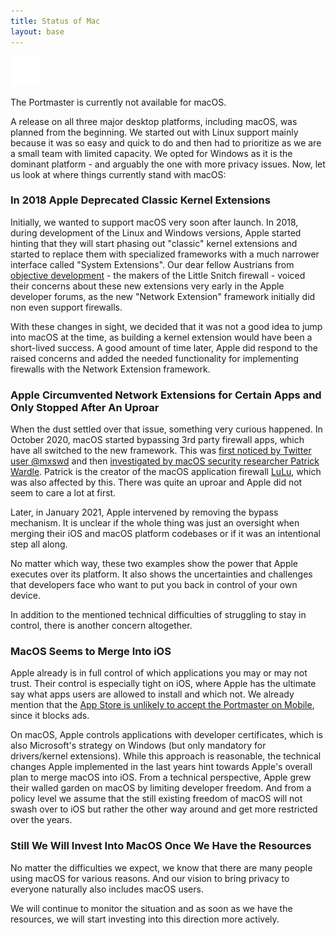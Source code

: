 ```yaml
---
title: Status of Mac
layout: base
---
```


<div class="notification-warning">
  <img src="/assets/img/icons/info.svg">
  <p>
    The Portmaster is currently not available for macOS.
  </p>
</div>

A release on all three major desktop platforms, including macOS, was planned from the beginning.
We started out with Linux support mainly because it was so easy and quick to do and then had to prioritize as we are a small team with limited capacity.
We opted for Windows as it is the dominant platform - and arguably the one with more privacy issues.
Now, let us look at where things currently stand with macOS:

### In 2018 Apple Deprecated Classic Kernel Extensions

Initially, we wanted to support macOS very soon after launch.
In 2018, during development of the Linux and Windows versions, Apple started hinting that they will start phasing out "classic" kernel extensions and started to replace them with specialized frameworks with a much narrower interface called "System Extensions".
Our dear fellow Austrians from [objective development](https://obdev.at/) - the makers of the Little Snitch firewall -  voiced their concerns about these new extensions very early in the Apple developer forums, as the new "Network Extension" framework initially did non even support firewalls.

With these changes in sight, we decided that it was not a good idea to jump into macOS at the time, as building a kernel extension would have been a short-lived success. A good amount of time later, Apple did respond to the raised concerns and added the needed functionality for implementing firewalls with the Network Extension framework.

### Apple Circumvented Network Extensions for Certain Apps and Only Stopped After An Uproar

When the dust settled over that issue, something very curious happened.
In October 2020, macOS started bypassing 3rd party firewall apps, which have all switched to the new framework.
This was [first noticed by Twitter user @mxswd](https://twitter.com/mxswd/status/1318305284524183552) and then [investigated by macOS security researcher Patrick Wardle](https://twitter.com/patrickwardle/status/1318437929497235457).
Patrick is the creator of the macOS application firewall [LuLu](https://github.com/objective-see/LuLu/), which was also affected by this.
There was quite an uproar and Apple did not seem to care a lot at first.

Later, in January 2021, Apple intervened by removing the bypass mechanism.
It is unclear if the whole thing was just an oversight when merging their iOS and macOS platform codebases or if it was an intentional step all along.

No matter which way, these two examples show the power that Apple executes over its platform. It also shows the uncertainties and challenges that developers face who want to put you back in control of your own device.

In addition to the mentioned technical difficulties of struggling to stay in control, there is another concern altogether.

### MacOS Seems to Merge Into iOS

Apple already is in full control of which applications you may or may not trust.
Their control is especially tight on iOS, where Apple has the ultimate say what apps users are allowed to install and which not.
We already mention that the [App Store is unlikely to accept the Portmaster on Mobile](mobile), since it blocks ads.

On macOS, Apple controls applications with developer certificates, which is also Microsoft's strategy on Windows (but only mandatory for drivers/kernel extensions).
While this approach is reasonable, the technical changes Apple implemented in the last years hint towards Apple's overall plan to merge macOS into iOS.
From a technical perspective, Apple grew their walled garden on macOS by limiting developer freedom.
And from a policy level we assume that the still existing freedom of macOS will not swash over to iOS but rather the other way around and get more restricted over the years.

### Still We Will Invest Into MacOS Once We Have the Resources

No matter the difficulties we expect, we know that there are many people using macOS for various reasons.
And our vision to bring privacy to everyone naturally also includes macOS users.

We will continue to monitor the situation and as soon as we have the resources, we will start investing into this direction more actively.
